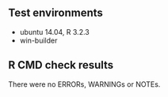 ## Test environments
* ubuntu 14.04, R 3.2.3
* win-builder

## R CMD check results
There were no ERRORs, WARNINGs or NOTEs. 

